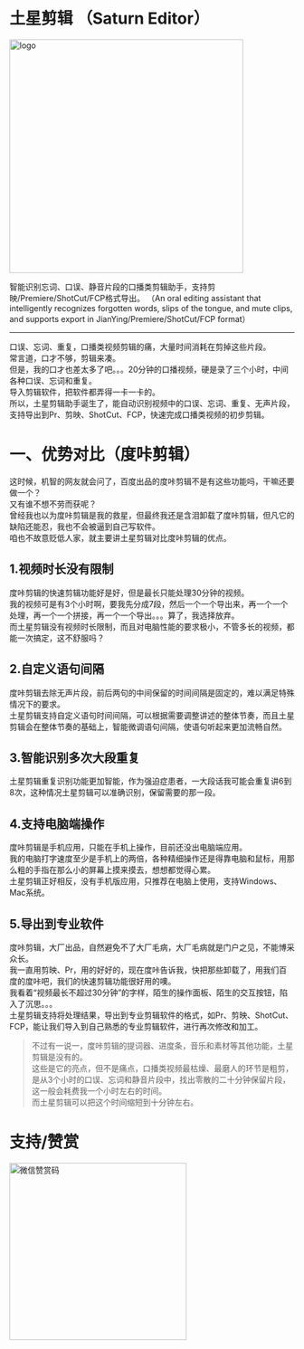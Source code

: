 # 土星剪辑 （Saturn Editor）
<img width="413" alt="logo" src="https://user-images.githubusercontent.com/22977780/169640898-b8fb5f3b-f931-4060-9c91-f9e127642eb0.png">

智能识别忘词、口误、静音片段的口播类剪辑助手，支持剪映/Premiere/ShotCut/FCP格式导出。
（An oral editing assistant that intelligently recognizes forgotten words, slips of the tongue, and mute clips, and supports export in JianYing/Premiere/ShotCut/FCP format）

---

口误、忘词、重复，口播类视频剪辑的痛，大量时间消耗在剪掉这些片段。  
常言道，口才不够，剪辑来凑。  
但是，我的口才也差太多了吧。。。20分钟的口播视频，硬是录了三个小时，中间各种口误、忘词和重复。  
导入剪辑软件，把软件都弄得一卡一卡的。  
所以，土星剪辑助手诞生了，能自动识别视频中的口误、忘词、重复、无声片段，支持导出到Pr、剪映、ShotCut、FCP，快速完成口播类视频的初步剪辑。  

# 一、优势对比（度咔剪辑）
这时候，机智的网友就会问了，百度出品的度咔剪辑不是有这些功能吗，干嘛还要做一个？  
又有谁不想不劳而获呢？  
曾经我也以为度咔剪辑是我的救星，但最终我还是含泪卸载了度咔剪辑，但凡它的缺陷还能忍，我也不会被逼到自己写软件。  
咱也不故意贬低人家，就主要讲土星剪辑对比度咔剪辑的优点。  
## 1.视频时长没有限制
度咔剪辑的快速剪辑功能好是好，但是最长只能处理30分钟的视频。  
我的视频可是有3个小时啊，要我先分成7段，然后一个一个导出来，再一个一个处理，再一个一个拼接，再一个一个导出。。。算了，我选择放弃。  
而土星剪辑没有视频时长限制，而且对电脑性能的要求极小，不管多长的视频，都能一次搞定，这不舒服吗？  
## 2.自定义语句间隔
度咔剪辑去除无声片段，前后两句的中间保留的时间间隔是固定的，难以满足特殊情况下的要求。  
土星剪辑支持自定义语句时间间隔，可以根据需要调整讲述的整体节奏，而且土星剪辑会在整体节奏的基础上，智能微调语句间隔，使语句听起来更加流畅自然。  
## 3.智能识别多次大段重复
土星剪辑重复识别功能更加智能，作为强迫症患者，一大段话我可能会重复讲6到8次，这种情况土星剪辑可以准确识别，保留需要的那一段。
## 4.支持电脑端操作
度咔剪辑是手机应用，只能在手机上操作，目前还没出电脑端应用。  
我的电脑打字速度至少是手机上的两倍，各种精细操作还是得靠电脑和鼠标，用那么粗的手指在那么小的屏幕上摸来摸去，想想都觉得心累。  
土星剪辑正好相反，没有手机版应用，只推荐在电脑上使用，支持Windows、Mac系统。  
## 5.导出到专业软件
度咔剪辑，大厂出品，自然避免不了大厂毛病，大厂毛病就是门户之见，不能博采众长。  
我一直用剪映、Pr，用的好好的，现在度咔告诉我，快把那些卸载了，用我们百度的度咔吧，我们的快速剪辑功能很好用的噢。  
我看着“视频最长不超过30分钟”的字样，陌生的操作面板、陌生的交互按钮，陷入了沉思。。。  
土星剪辑支持将处理结果，导出到专业剪辑软件的格式，如Pr、剪映、ShotCut、FCP，能让我们导入到自己熟悉的专业剪辑软件，进行再次修改和加工。  
>不过有一说一，度咔剪辑的提词器、进度条，音乐和素材等其他功能，土星剪辑是没有的。  
这些是它的亮点，但不是痛点，口播类视频最枯燥、最磨人的环节是粗剪，是从3个小时的口误、忘词和静音片段中，找出零散的二十分钟保留片段，这一般会耗费我一个小时左右的时间。  
而土星剪辑可以把这个时间缩短到十分钟左右。  



# 支持/赞赏
<img width="313" alt="微信赞赏码" src="https://user-images.githubusercontent.com/22977780/169641789-54b11039-b654-45d5-b497-1a1250c9ed2c.jpg">
